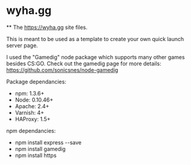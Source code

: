 # wyha.gg
** The https://wyha.gg site files. 

This is meant to be used as a template to create your own quick launch server page. 

I used the "Gamedig" node package which supports many other games besides CS:GO. Check out the gamedig page for more details: https://github.com/sonicsnes/node-gamedig

Package dependancies:
 * npm: 1.3.6+
 * Node: 0.10.46+
 * Apache: 2.4+
 * Varnish: 4+
 * HAProxy: 1.5+

npm dependancies:
 * npm install express --save
 * npm install gamedig
 * npm install https
